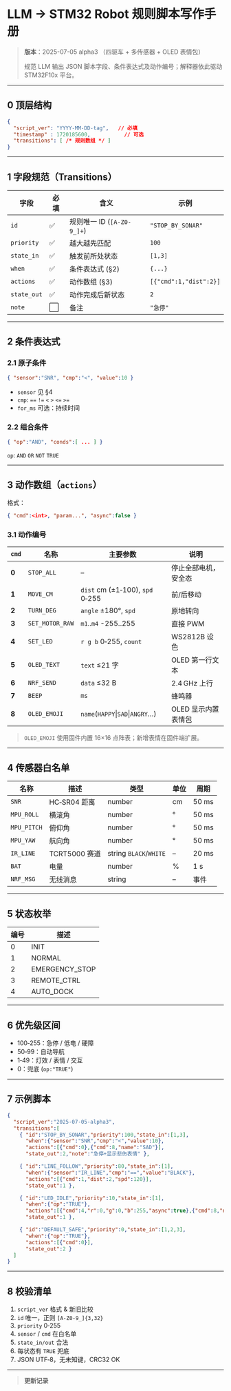 # LLM → STM32 Robot 规则脚本写作手册

> **版本**：2025-07-05 alpha3   （四驱车 + 多传感器 + OLED 表情包）
>
> 规范 LLM 输出 JSON 脚本字段、条件表达式及动作编号；解释器依此驱动 STM32F10x 平台。

---

## 0 顶层结构

```json
{
  "script_ver": "YYYY-MM-DD-tag",   // 必填
  "timestamp" : 1720185600,           // 可选
  "transitions": [ /* 规则数组 */ ]
}
```

---

## 1 字段规范（Transitions）

| 字段          | 必填 | 含义                     | 示例                     |
| ----------- | -- | ---------------------- | ---------------------- |
| `id`        | ✅  | 规则唯一 ID (`[A-Z0-9_]+`) | `"STOP_BY_SONAR"`      |
| `priority`  | ✅  | 越大越先匹配                 | `100`                  |
| `state_in`  | ✅  | 触发前所处状态                | `[1,3]`                |
| `when`      | ✅  | 条件表达式 (§2)             | `{...}`                |
| `actions`   | ✅  | 动作数组 (§3)              | `[{"cmd":1,"dist":2}]` |
| `state_out` | ✅  | 动作完成后新状态               | `2`                    |
| `note`      | ⬜  | 备注                     | `"急停"`                 |

---

## 2 条件表达式

### 2.1 原子条件

```json
{ "sensor":"SNR", "cmp":"<", "value":10 }
```

* `sensor` 见 §4
* `cmp`: `==` `!=` `<` `>` `<=` `>=`
* `for_ms` 可选：持续时间

### 2.2 组合条件

```json
{ "op":"AND", "conds":[ ... ] }
```

`op`: `AND` `OR` `NOT` `TRUE`

---

## 3 动作数组（`actions`）

格式：

```json
{ "cmd":<int>, "param...", "async":false }
```

### 3.1 动作编号

| `cmd` | 名称              | 主要参数                             | 说明           |
| ----- | --------------- | -------------------------------- | ------------ |
| **0** | `STOP_ALL`      | –                                | 停止全部电机，安全态   |
| **1** | `MOVE_CM`       | `dist` cm (±1‑100), `spd` 0‑255  | 前/后移动        |
| **2** | `TURN_DEG`      | `angle` ±180°, `spd`             | 原地转向         |
| **3** | `SET_MOTOR_RAW` | `m1`..`m4` -255..255             | 直接 PWM       |
| **4** | `SET_LED`       | `r g b` 0‑255, `count`           | WS2812B 设色   |
| **5** | `OLED_TEXT`     | `text` ≤21 字                     | OLED 第一行文本   |
| **6** | `NRF_SEND`      | `data` ≤32 B                     | 2.4 GHz 上行   |
| **7** | `BEEP`          | `ms`                             | 蜂鸣器          |
| **8** | `OLED_EMOJI`    | `name`(`HAPPY`\|`SAD`\|`ANGRY`…) | OLED 显示内置表情包 |

> `OLED_EMOJI` 使用固件内置 16×16 点阵表；新增表情在固件端扩展。

---

## 4 传感器白名单

| 名称          | 描述          | 类型                     | 单位 | 周期    |
| ----------- | ----------- | ---------------------- | -- | ----- |
| `SNR`       | HC‑SR04 距离  | number                 | cm | 50 ms |
| `MPU_ROLL`  | 横滚角         | number                 | °  | 50 ms |
| `MPU_PITCH` | 俯仰角         | number                 | °  | 50 ms |
| `MPU_YAW`   | 航向角         | number                 | °  | 50 ms |
| `IR_LINE`   | TCRT5000 赛道 | string `BLACK`/`WHITE` | –  | 20 ms |
| `BAT`       | 电量          | number                 | %  | 1 s   |
| `NRF_MSG`   | 无线消息        | string                 | –  | 事件    |

---

## 5 状态枚举

| 编号 | 描述              |
| -- | --------------- |
| 0  | INIT            |
| 1  | NORMAL          |
| 2  | EMERGENCY\_STOP |
| 3  | REMOTE\_CTRL    |
| 4  | AUTO\_DOCK      |

---

## 6 优先级区间

* 100‑255：急停 / 低电 / 硬障
* 50‑99：自动导航
* 1‑49：灯效 / 表情 / 交互
* 0：兜底 (`op:"TRUE"`)

---

## 7 示例脚本

```json
{
  "script_ver":"2025-07-05-alpha3",
  "transitions":[
    { "id":"STOP_BY_SONAR","priority":100,"state_in":[1,3],
      "when":{"sensor":"SNR","cmp":"<","value":10},
      "actions":[{"cmd":0},{"cmd":8,"name":"SAD"}],
      "state_out":2,"note":"急停+显示悲伤表情" },

    { "id":"LINE_FOLLOW","priority":80,"state_in":[1],
      "when":{"sensor":"IR_LINE","cmp":"==","value":"BLACK"},
      "actions":[{"cmd":1,"dist":2,"spd":120}],
      "state_out":1 },

    { "id":"LED_IDLE","priority":10,"state_in":[1],
      "when":{"op":"TRUE"},
      "actions":[{"cmd":4,"r":0,"g":0,"b":255,"async":true},{"cmd":8,"name":"HAPPY","async":true}],
      "state_out":1 },

    { "id":"DEFAULT_SAFE","priority":0,"state_in":[1,2,3],
      "when":{"op":"TRUE"},
      "actions":[{"cmd":0}],
      "state_out":2 }
  ]
}
```

---

## 8 校验清单

1. `script_ver` 格式 & 新旧比较
2. `id` 唯一，正则 `[A-Z0-9_]{3,32}`
3. `priority` 0‑255
4. `sensor` / `cmd` 在白名单
5. `state_in/out` 合法
6. 每状态有 `TRUE` 兜底
7. JSON UTF‑8，无未知键，CRC32 OK

---

> **更新记录**
>

